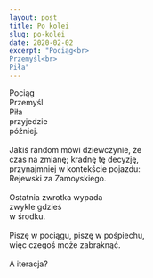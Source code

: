 ```yaml
---
layout: post
title: Po kolei
slug: po-kolei
date: 2020-02-02
excerpt: "Pociąg<br>
Przemyśl<br>
Piła"
---
```

Pociąg<br>
Przemyśl<br>
Piła<br>
przyjedzie<br>
później.<br>
<br>
Jakiś random mówi dziewczynie, że<br>
czas na zmianę; kradnę tę decyzję,<br>
przynajmniej w kontekście pojazdu:<br>
Rejewski za Zamoyskiego.<br>
<br>
Ostatnia zwrotka wypada<br>
zwykle gdzieś<br>
w środku.<br>
<br>
Piszę w pociągu, piszę w pośpiechu,<br>
więc czegoś może zabraknąć.<br>
<br>
A iteracja?
